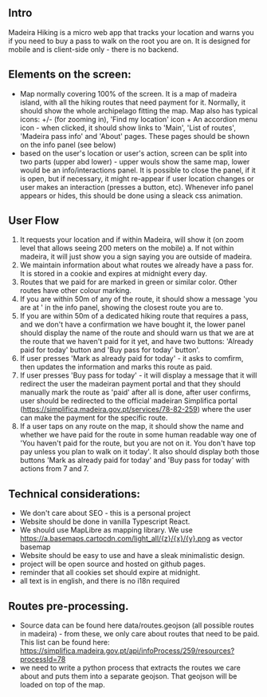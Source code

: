 ## Intro
Madeira Hiking is a micro web app that tracks your location and warns you if you need to buy a pass to walk on the root you are on. It is designed for mobile and is client-side only - there is no backend.


## Elements on the screen:
- Map normally covering 100% of the screen. It is a map of madeira island, with all the hiking routes that need payment for it. Normally, it should show the whole archipelago fitting the map. Map also has typical icons: +/- (for zooming in), 'Find my location' icon + An accordion menu icon - when clicked, it should show links to 'Main', 'List of routes', 'Madeira pass info' and 'About' pages. These pages should be shown on the info panel (see below)
- based on the user's location or user's action, screen can be split into two parts (upper abd lower) - upper wouls show the same map, lower would be an info/interactions panel. It is possible to close the panel, if it is open, but if necessary, it might re-appear if user location changes or user makes an interaction (presses a button, etc). Whenever info panel appears or hides, this should be done using a sleack css animation. 


## User Flow 
1. It requests your location and if within Madeira, will show it (on zoom level that allows seeing 200 meters on the mobile)
    a. If not within madeira, it will just show you a sign saying you are outside of madeira.
2. We maintain information about what routes we already have a pass for. It is stored in a cookie and expires at midnight every day.
4. Routes that we paid for are marked in green or similar color. Other routes have other colour marking.
5. If you are within 50m of any of the route, it should show a message 'you are at <route name>' in the info panel, showing the closest route you are to.
6. If you are within 50m of a dedicated hiking route that requires a pass, and we don't have a confirmation we have bought it, the lower panel should display the name of the route and should warn us that we are at the route that we haven't paid for it yet, and have two buttons: 'Already paid for today' button and 'Buy pass for today' button'.
7. If user presses 'Mark as already paid for today' - it asks to comfirm, then updates the information and marks this route as paid.
8. If user presses 'Buy pass for today' - it will display a message that it will redirect the user the madeiran payment portal and that they should manually mark the route as 'paid' after all is done, after user confirms, user should be redirected to the official madeiran Simplifica portal (https://simplifica.madeira.gov.pt/services/78-82-259) where the user can make the payment for the specific route.
9. If a user taps on any route on the map, it should show the name and whether we have paid for the route in some human readable way one of 'You haven't paid for the route, but you are not on it. You don't have top pay unless you plan to walk on it today'. It also should display both those buttons 'Mark as already paid for today' and 'Buy pass for today' with actions from 7 and 7.


## Technical considerations:
- We don't care about SEO - this is a personal project
- Website should be done in vanilla Typescript React.
- We should use MapLibre as mapping library. We use https://a.basemaps.cartocdn.com/light_all/{z}/{x}/{y}.png as vector basemap
- Website should be easy to use and have a sleak minimalistic design.
- project will be open source and hosted on github pages.
- reminder that all cookies set should expire at midnight.
- all text is in english, and there is no i18n required

## Routes pre-processing. 
- Source data can be found here data/routes.geojson (all possible routes in madeira) - from these, we only care about routes that need to be paid. This list can be found here: https://simplifica.madeira.gov.pt/api/infoProcess/259/resources?processId=78
- we need to write a python process that extracts the routes we care about and puts them into a separate geojson. That geojson will be loaded on top of the map.
